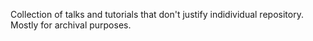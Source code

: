 Collection of talks and tutorials that don't justify indidividual repository.
Mostly for archival purposes.